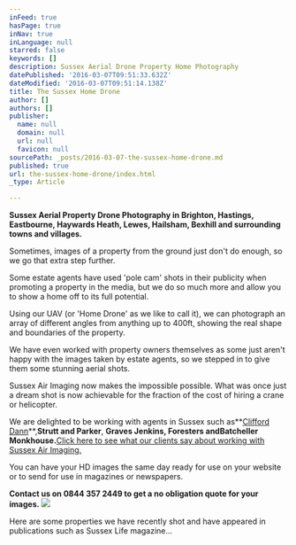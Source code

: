 ```yaml
---
inFeed: true
hasPage: true
inNav: true
inLanguage: null
starred: false
keywords: []
description: Sussex Aerial Drone Property Home Photography
datePublished: '2016-03-07T09:51:33.632Z'
dateModified: '2016-03-07T09:51:14.138Z'
title: The Sussex Home Drone
author: []
authors: []
publisher:
  name: null
  domain: null
  url: null
  favicon: null
sourcePath: _posts/2016-03-07-the-sussex-home-drone.md
published: true
url: the-sussex-home-drone/index.html
_type: Article

---
```

**Sussex Aerial Property Drone Photography in Brighton, Hastings, Eastbourne, Haywards Heath, Lewes, Hailsham, Bexhill and surrounding towns and villages.**

Sometimes, images of a property from the ground just don't do enough, so we go that extra step further.

Some estate agents have used 'pole cam' shots in their publicity when promoting a property in the media, but we do so much more and allow you to show a home off to its full potential.

Using our UAV (or 'Home Drone' as we like to call it), we can photograph an array of different angles from anything up to 400ft, showing the real shape and boundaries of the property.

We have even worked with property owners themselves as some just aren't happy with the images taken by estate agents, so we stepped in to give them some stunning aerial shots.

Sussex Air Imaging now makes the impossible possible. What was once just a dream shot is now achievable for the fraction of the cost of hiring a crane or helicopter.

We are delighted to be working with agents in Sussex such as**[Clifford Dann][0]**,**Strutt and Parker**, **Graves Jenkins, Foresters **and**Batcheller Monkhouse.**[Click here to see what our clients say about working with Sussex Air Imaging.][1]

You can have your HD images the same day ready for use on your website or to send for use in magazines or newspapers.

**Contact us on 0844 357 2449 to get a no obligation quote for your images.**
![](https://the-grid-user-content.s3-us-west-2.amazonaws.com/635aca40-3258-4862-9eab-7fd815eb32b7.jpg)

Here are some properties we have recently shot and have appeared in publications such as Sussex Life magazine...

[0]: http://www.teamprop.co.uk/properties/GCD0419/6-Bedroom-House-For-Sale-in-CLAYTON-HASSOCKS-WEST-SUSSEX.aspx "Clifford Dann Estate Agents Sussex"
[1]: http://www.sussexairimaging.co.uk/client-testimonials/